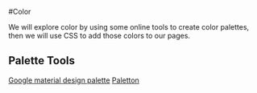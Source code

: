 
#Color

We will explore color by using some online tools to create color palettes, then we will use CSS to add those colors to our pages. 

## Palette Tools
[Google material design palette](https://www.materialpalette.com/)
[Paletton](http://paletton.com)